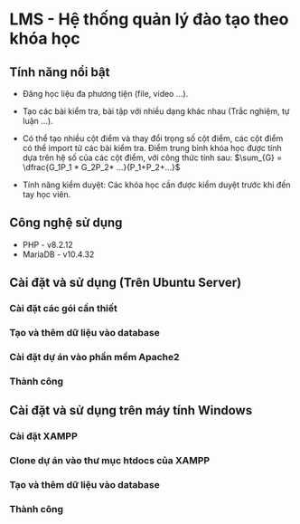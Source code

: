 # LMS - Hệ thống quản lý đào tạo theo khóa học
## Tính năng nổi bật
+ Đăng học liệu đa phương tiện (file, video ...).
+ Tạo các bài kiểm tra, bài tập với nhiều dạng khác nhau (Trắc nghiệm, tự luận ...).
+ Có thể tạo nhiều cột điểm và thay đổi trọng số cột điểm, các cột điểm có thể import từ các bài kiểm tra. Điểm trung bình khóa học được tính dựa trên hệ số của các cột điểm, với công thức tính sau:
$\sum_{G} = \dfrac{G_1P_1 * G_2P_2* ...}{P_1+P_2+...}$

+ Tính năng kiểm duyệt: Các khóa học cần được kiểm duyệt trước khi đến tay học viên.
## Công nghệ sử dụng
+ PHP - v8.2.12
+ MariaDB - v10.4.32
## Cài đặt và sử dụng (Trên Ubuntu Server)
### Cài đặt các gói cần thiết
### Tạo và thêm dữ liệu vào database
### Cài đặt dự án vào phần mềm Apache2
### Thành công
## Cài đặt và sử dụng trên máy tính Windows
### Cài đặt XAMPP
### Clone dự án vào thư mục htdocs của XAMPP
### Tạo và thêm dữ liệu vào database
### Thành công

